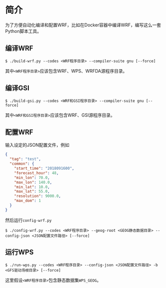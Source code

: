 # 简介

为了方便自动化编译和配置WRF，比如在Docker容器中编译WRF，编写这么一套Python脚本工具。

## 编译WRF

```
$ ./build-wrf.py --codes <WRF程序目录> --compiler-suite gnu [--force]
```
其中`<WRF程序目录>`应该包含WRF、WPS、WRFDA源程序目录。

## 编译GSI

```
$ ./build-gsi.py --codes <WRF和GSI程序目录> --compiler-suite gnu [--force]
```
其中`<WRF和GSI程序目录>`应该包含WRF、GSI源程序目录。

## 配置WRF

输入设定的JSON配置文件，例如
```json
{
  "tag": "test",
  "common": {
    "start_time": "2018091600",
    "forecast_hour": 48,
    "min_lon": 70.0,
    "max_lon": 140.0,
    "min_lat": 10.0,
    "max_lat": 55.0,
    "resolution": 9000.0,
    "max_dom": 1
  }
}
```
然后运行`config-wrf.py`
```
$ ./config-wrf.py --codes <WRF程序目录> --geog-root <GEOG静态数据目录> --config-json <JSON配置文件路径> [--force]
```

## 运行WPS

```
$ ./run-wps.py --codes <WRF程序目录> --config-json <JSON配置文件路径> -b <GFS驱动场根目录> [--force]
```
这里假设`<WRF程序目录>`包含静态数据集`WPS_GEOG`。
